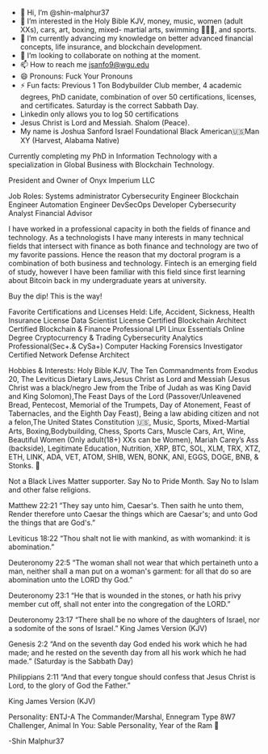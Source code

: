 - 👋 Hi, I’m @shin-malphur37
- 👀 I’m interested in the Holy Bible KJV, money, music, women (adult XXs), cars, art, boxing, mixed- martial arts, swimming 🏊🏾‍♂️, and sports.
- 🌱 I’m currently advancing my knowledge on better advanced financial concepts, life insurance, and blockchain development.
- 💞️ I’m looking to collaborate on nothing at the moment.
- 📫 How to reach me jsanfo9@wgu.edu
- 😄 Pronouns: Fuck Your Pronouns
- ⚡ Fun facts: Previous 1 Ton Bodybuilder Club member, 4 academic degrees, PhD canidate, combination of over 50 certifications, licenses, and certificates. Saturday is the correct Sabbath Day.
- Linkedin only allows you to log 50 certifications
- Jesus Christ is Lord and Messiah. Shalom (Peace).
- My name is Joshua Sanford Israel Foundational Black American🇺🇸Man XY (Harvest, Alabama Native)

Currently completing my PhD in Information Technology with a specialization in Global Business with Blockchain Technology.

President and Owner of Onyx Imperium LLC

Job Roles: Systems administrator Cybersecurity Engineer Blockchain Engineer Automation Engineer DevSecOps Developer Cybersecurity Analyst Financial Advisor

I have worked in a professional capacity in both the fields of finance and technology. As a technologists I have many interests in many technical fields that intersect with finance as both finance and technology are two of my favorite passions. Hence the reason that my doctoral program is a combination of both business and technology. Fintech is an emerging field of study, however I have been familiar with this field since first learning about Bitcoin back in my undergraduate years at university.

Buy the dip! This is the way!

Favorite Certifications and Licenses Held: Life, Accident, Sickness, Health Insurance License Data Scientist License Certified Blockchain Architect Certified Blockchain & Finance Professional LPI Linux Essentials Online Degree Cryptocurrency & Trading Cybersecurity Analytics Professional(Sec+.& CySa+) Computer Hacking Forensics Investigator Certified Network Defense Architect

Hobbies & Interests: Holy Bible KJV, The Ten Commandments from Exodus 20, The Leviticus Dietary Laws,Jesus Christ as Lord and Messiah (Jesus Christ was a black/negro Jew from the Tribe of Judah as was King David and King Solomon),The Feast Days of the Lord (Passover/Unleavened Bread, Pentecost, Memorial of the Trumpets, Day of Atonement, Feast of Tabernacles, and the Eighth Day Feast), Being a law abiding citizen and not a felon,The United States Constitution 🇺🇸, Music, Sports, Mixed-Martial Arts, Boxing,Bodybuilding, Chess, Sports Cars, Muscle Cars, Art, Wine, Beautiful Women (Only adult(18+) XXs can be Women), Mariah Carey’s Ass (backside), Legitimate Education, Nutrition, XRP, BTC, SOL, XLM, TRX, XTZ, ETH, LINK, ADA, VET, ATOM, SHIB, WEN, BONK, ANI, EGGS, DOGE, BNB, & Stonks. 🤠

Not a Black Lives Matter supporter.
Say No to Pride Month.
Say No to Islam and other false religions.

Matthew 22:21 “They say unto him, Caesar's. Then saith he unto them, Render therefore unto Caesar the things which are Caesar's; and unto God the things that are God's.”

Leviticus 18:22 “Thou shalt not lie with mankind, as with womankind: it is abomination.”

Deuteronomy 22:5 “The woman shall not wear that which pertaineth unto a man, neither shall a man put on a woman's garment: for all that do so are abomination unto the LORD thy God.”

Deuteronomy 23:1 “He that is wounded in the stones, or hath his privy member cut off, shall not enter into the congregation of the LORD.”

Deuteronomy 23:17 “There shall be no whore of the daughters of Israel, nor a sodomite of the sons of Israel.” King James Version (KJV)

Genesis 2:2
“And on the seventh day God ended his work which he had made; and he rested on the seventh day from all his work which he had made.” (Saturday is the Sabbath Day)

Philippians 2:11
“And that every tongue should confess that Jesus Christ is Lord, to the glory of God the Father.”

King James Version (KJV) 

Personality: ENTJ-A The Commander/Marshal, Ennegram Type 8W7 Challenger, Animal In You: Sable Personality, Year of the Ram 🐏

-Shin Malphur37
<!---
shin-malphur37/shin-malphur37 is a ✨ special ✨ repository because its `README.md` (this file) appears on your GitHub profile.
You can click the Preview link to take a look at your changes.
--->

